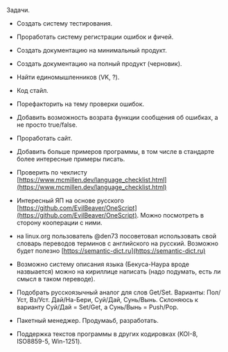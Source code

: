 Задачи.

- Создать систему тестирования.

- Проработать систему регистрации ошибок и фичей.

- Создать документацию на минимальный продукт.

- Создать документацию на полный продукт (черновик).

- Найти единомышленников (VK, ?).

- Код стайл.

- Порефакторить на тему проверки ошибок.

- Добавить возможность возрата функции сообщения об ошибках, а не просто true/false.

- Проработать сайт.

- Добавить больше примеров программы, в том числе в стандарте более интересные примеры писать.

- Проверить по чеклисту [https://www.mcmillen.dev/language_checklist.html](https://www.mcmillen.dev/language_checklist.html)

- Интересный ЯП на основе русского [https://github.com/EvilBeaver/OneScript](https://github.com/EvilBeaver/OneScript). Можно посмотреть в сторону кооперации с ними.

- на linux.org пользователь @den73 посоветовал использовать свой словарь переводов терминов с английского на русский. Возможно будет полезно [https://semantic-dict.ru](https://semantic-dict.ru)

- Возможно систему описания языка (Бекуса-Наура вроде назвыается) можно на кириллице написать (надо подумать, есть ли смысл в таком переводе).

- Подобрать русскоязычный аналог для слов Get/Set. Варианты: Пол/Уст, Вз/Уст. Дай/На-Бери, Суй/Дай, Сунь/Вынь. Склоняюсь к варианту Суй/Дай = Set/Get, а Сунь/Вынь = Push/Pop.

- Пакетный менеджер. Продумаьб, разработать.

- Поддержка текстов программы в других кодировках (KOI-8, ISO8859-5, Win-1251).
